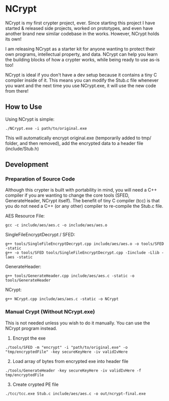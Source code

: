 # NCrypt

NCrypt is my first crypter project, ever. Since starting this project I have started & released side projects, worked on prototypes, and even have another brand new similar codebase in the works. However, NCrypt holds its own!

I am releasing NCrypt as a starter kit for anyone wanting to protect their own programs, intellectual property, and data. NCrypt can help you learn the building blocks of how a crypter works, while being ready to use as-is too!

NCrypt is ideal if you don't have a dev setup because it contains a tiny C compiler inside of it. This means you can modify the Stub.c file whenever you want and the next time you use NCrypt.exe, it will use the new code from there!

## How to Use

Using NCrypt is simple:

```
./NCrypt.exe -i path/to/original.exe
```

This will automatically encrypt original.exe (temporarily added to tmp/ folder, and then removed), add the encrypted data to a header file (include/Stub.h)

## Development

### Preparation of Source Code

Although this crypter is built with portability in mind, you will need a C++ compiler if you are wanting to change the core tools (SFED, GenerateHeader, NCrypt itself). The benefit of tiny C compiler (tcc) is that you do not need a C++ (or any other) compiler to re-compile the Stub.c file.

AES Resource File:

```
gcc -c include/aes/aes.c -o include/aes/aes.o
```

SingleFileEncryptDecrypt / SFED:

```
g++ tools/SingleFileEncryptDecrypt.cpp include/aes/aes.o -o tools/SFED  -static
g++ -o tools/SFED tools/SingleFileEncryptDecrypt.cpp -Iinclude -Llib -laes -static

```

GenerateHeader:

```
g++ tools/GenerateHeader.cpp include/aes/aes.c -static -o tools/GenerateHeader
```

NCrypt:

```
g++ NCrypt.cpp include/aes/aes.c -static -o NCrypt
```

### Manual Crypt (Without NCrypt.exe)

This is not needed unless you wish to do it manually. You can use the NCrypt program instead.

1. Encrypt the exe

```
./tools/SFED -m "encrypt" -i "path/to/original.exe" -o "tmp/encryptedFile" -key secureKeyHere -iv validIvHere
```

2. Load array of bytes from encrypted exe into header file

```
./tools/GenerateHeader -key secureKeyHere -iv validIvHere -f tmp/encryptedFile
```

3. Create crypted PE file

```
./tcc/tcc.exe Stub.c include/aes/aes.c -o out/ncrypt-final.exe
```